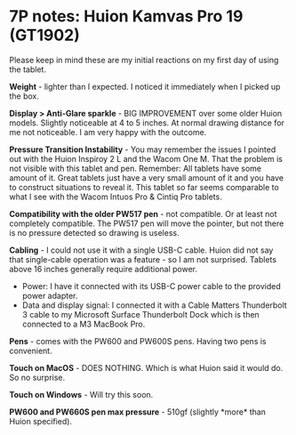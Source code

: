 # 7P notes: Huion Kamvas Pro 19 (GT1902)

Please keep in mind these are my initial reactions on my first day of using the tablet.

**Weight** - lighter than I expected. I noticed it immediately when I picked up the box.&#x20;

**Display > Anti-Glare sparkle** - BIG IMPROVEMENT over some older Huion models. Slightly noticeable at 4 to 5 inches. At normal drawing distance for me not noticeable. I am very happy with the outcome.

**Pressure Transition Instability** - You may remember the issues I pointed out with the Huion Inspiroy 2 L and the Wacom One M. That the problem is not visible with this tablet and pen. Remember: All tablets have some amount of it. Great tablets just have a very small amount of it and you have to construct situations to reveal it. This tablet so far seems comparable to what I see with the Wacom Intuos Pro & Cintiq Pro tablets.&#x20;

**Compatibility with the older PW517 pen** - not compatible. Or at least not completely compatible. The PW517 pen will move the pointer, but not there is no pressure detected so drawing is useless.

**Cabling** - I could not use it with a single USB-C cable. Huion did not say that single-cable operation was a feature - so I am not surprised. Tablets above 16 inches generally require additional power.

* Power: I have it connected with its USB-C power cable to the provided power adapter.
* Data and display signal: I connected it with a Cable Matters Thunderbolt 3 cable to my Microsoft Surface Thunderbolt Dock which is then connected to a M3 MacBook Pro.

**Pens** - comes with the PW600 and PW600S pens. Having two pens is convenient.

**Touch on MacOS** - DOES NOTHING. Which is what Huion said it would do. So no surprise.

**Touch on Windows** - Will try this soon.

**PW600 and PW660S pen max pressure** - 510gf (slightly \*more\* than Huion specified).&#x20;





&#x20;

